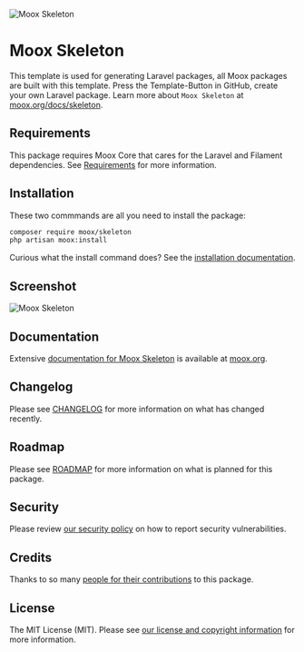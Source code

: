![Moox Skeleton](https://github.com/mooxphp/moox/raw/main/art/banner/skeleton.jpg)

# Moox Skeleton

This template is used for generating Laravel packages, all Moox packages are built with this template. Press the Template-Button in GitHub, create your own Laravel package. Learn more about `Moox Skeleton` at [moox.org/docs/skeleton](https://moox.org/docs/skeleton).

## Requirements

This package requires Moox Core that cares for the Laravel and Filament dependencies. See [Requirements](https://moox.org/docs/requirements) for more information.

## Installation

These two commmands are all you need to install the package:

```bash
composer require moox/skeleton
php artisan moox:install
```

Curious what the install command does? See the [installation documentation](https://moox.org/docs/installation).

## Screenshot

![Moox Skeleton](https://github.com/mooxphp/moox/raw/main/art/screenshots/skeleton.jpg)

## Documentation

Extensive [documentation for Moox Skeleton](https://moox.org/docs/skeleton) is available at [moox.org](https://moox.org).

## Changelog

Please see [CHANGELOG](CHANGELOG.md) for more information on what has changed recently.

## Roadmap

Please see [ROADMAP](ROADMAP.md) for more information on what is planned for this package.

## Security

Please review [our security policy](https://moox.org/docs/security) on how to report security vulnerabilities.

## Credits

Thanks to so many [people for their contributions](https://moox.org/docs/credits) to this package.

## License

The MIT License (MIT). Please see [our license and copyright information](https://moox.org/docs/license) for more information.
